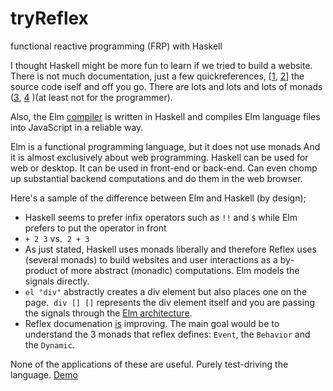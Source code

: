 # tryReflex
functional reactive programming (FRP) with Haskell

I thought Haskell might be more fun to learn if we tried to build a website. There is not much documentation, just a few quickreferences,
[[1](https://github.com/reflex-frp/reflex/blob/develop/Quickref.md), [2](https://github.com/reflex-frp/reflex/blob/develop/Quickref.md)] the source code iself and off you go.
There are lots and lots and lots of monads ([3](https://www.youtube.com/watch?v=9fohXBj2UEI), [4](https://www.youtube.com/watch?v=ZhuHCtR3xq8) )(at least not for the programmer). 

Also, the Elm [compiler](https://github.com/elm-lang/elm-compiler/tree/master/src) is written in Haskell and compiles Elm language files into JavaScript in a reliable way.

Elm is a functional programming language, but it does not use monads   And it is almost exclusively
about web programming.  Haskell can be used for web or desktop.  It can be used in front-end or back-end.  Can even chomp up 
substantial backend computations and do them in the web browser.

Here's a sample of the difference between Elm and Haskell (by design);

* Haskell seems to prefer infix operators such as `!!` and `$` while Elm prefers to put the operator in front
* `+ 2 3` vs.  `2 + 3`
* As just stated, Haskell uses monads liberally and therefore Reflex uses (several monads) to build websites and user interactions as a by-product of more abstract (monadic) computations.  Elm models the signals directly.
* `el "div"` abstractly creates a div element but also places one on the page.  `div [] []` represents the div element itself and you are passing the signals through the [Elm architecture](https://guide.elm-lang.org/architecture/).
* Reflex documenation [is](http://reflex-frp.readthedocs.io/en/latest/architecture.html#overview-of-reflex-basics) improving. The main goal would be to understand the 3 monads that reflex defines: `Event`, the `Behavior` and the `Dynamic`.

None of the applications of these are useful.  Purely test-driving the language. [Demo](https://monsieurcactus.github.io/tryReflex/candy/)
